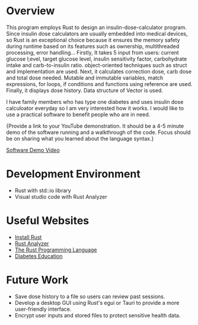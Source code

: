 # Overview


This program employs Rust to design an insulin-dose-calculator program. Since insulin dose calculators are usually embedded into medical devices, so Rust is an exceptional choice because it ensures the memory safety during runtime based on its features such as ownership, multithreaded processing, error handling...
Firstly, It takes 5 input from users: current glucose l;evel, target glucose level, insulin sensitivity factor, carbohydrate intake and carb-to-insulin ratio. object-oriented techniques such as struct and implementation are used.  Next, it calculates correction dose, carb dose and total dose needed. Mutable and immutable variables, match expressions, for loops, if conditions and functions using reference are used. Finally, it displays dose history. Data structure of Vector is used. 

I have family members who has type one diabetes and uses insulin dose calculoator everyday so I am very interested how it works. I would like to use a practical software to benefit people who are in need. 

{Provide a link to your YouTube demonstration. It should be a 4-5 minute demo of the software running and a walkthrough of the code. Focus should be on sharing what you learned about the language syntax.}

[Software Demo Video](https://youtu.be/gMppzaAV3Ac)

# Development Environment

- Rust with std::io library 
- Visual studio code with Rust Analyzer

# Useful Websites


- [Install Rust](https://www.rust-lang.org/tools/install)
- [Rust Analyzer](https://marketplace.visualstudio.com/items?itemName=rust-lang.rust-analyzer)
- [The Rust Programming Language](https://doc.rust-lang.org/book/index.html)
- [Diabetes Education](https://diabetes.org/tools-resources/tests-calculators)

# Future Work

- Save dose history to a file so users can review past sessions.
- Develop a desktop GUI using Rust's egui or Tauri to provide a more user-friendly interface.
- Encrypt user inputs and stored files to protect sensitive health data.
